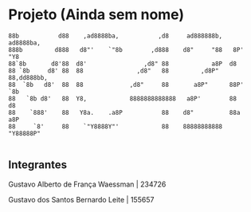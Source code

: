 # Projeto (Ainda sem nome)

```
88b           d88    ,ad8888ba,           ,d8     ad888888b,    ad8888ba,  
888b         d888   d8"'    `"8b        ,d888    d8"     "88   8P'    "Y8  
88`8b       d8'88  d8'                ,d8" 88            a8P  d8           
88 `8b     d8' 88  88               ,d8"   88         ,d8P"   88,dd888bb,  
88  `8b   d8'  88  88             ,d8"     88       a8P"      88P'    `8b  
88   `8b d8'   88  Y8,            8888888888888   a8P'        88       d8  
88    `888'    88   Y8a.    .a8P           88    d8"          88a     a8P  
88     `8'     88    `"Y8888Y"'            88    88888888888   "Y88888P"   
                                                                          
```

## Integrantes

Gustavo Alberto de França Waessman | 234726

Gustavo dos Santos Bernardo Leite | 155657
